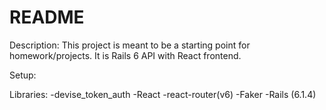 # README

Description: 
This project is meant to be a starting point for homework/projects. 
It is Rails 6 API with React frontend.

Setup: 

Libraries:
-devise_token_auth
-React
-react-router(v6)
-Faker
-Rails (6.1.4)

